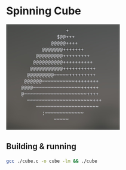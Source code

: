 # Spinning Cube
<img src="./assets/cube.jpeg">

## Building & running
```bash
gcc ./cube.c -o cube -lm && ./cube
```
